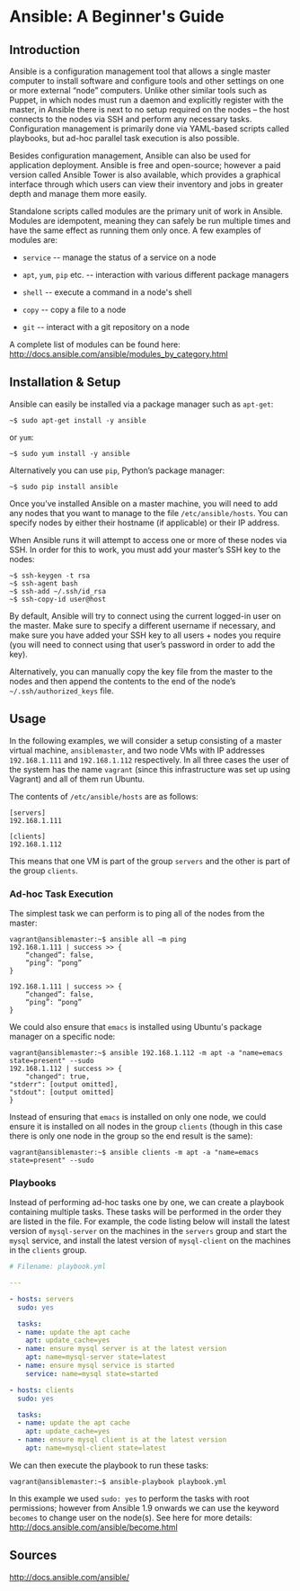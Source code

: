 # Ansible: A Beginner's Guide

## Introduction

Ansible is a configuration management tool that allows a single master computer to install software and configure tools and other settings on one or more external “node” computers. Unlike other similar tools such as Puppet, in which nodes must run a daemon and explicitly register with the master, in Ansible there is next to no setup required on the nodes – the host connects to the nodes via SSH and perform any necessary tasks. Configuration management is primarily done via YAML-based scripts called playbooks, but ad-hoc parallel task execution is also possible.

Besides configuration management, Ansible can also be used for application deployment. Ansible is free and open-source; however a paid version called Ansible Tower is also available, which provides a graphical interface through which users can view their inventory and jobs in greater depth and manage them more easily.

Standalone scripts called modules are the primary unit of work in Ansible. Modules are idempotent, meaning they can safely be run multiple times and have the same effect as running them only once. A few examples of modules are:

* `service` -- manage the status of a service on a node

* `apt`, `yum`, `pip` etc. -- interaction with various different package managers

* `shell` -- execute a command in a node's shell

* `copy` -- copy a file to a node

* `git` -- interact with a git repository on a node

A complete list of modules can be found here: http://docs.ansible.com/ansible/modules_by_category.html

## Installation & Setup

Ansible can easily be installed via a package manager such as `apt-get`:

    ~$ sudo apt-get install -y ansible
    
or `yum`:
    
    ~$ sudo yum install -y ansible
    
Alternatively you can use `pip`, Python’s package manager:

    ~$ sudo pip install ansible

Once you’ve installed Ansible on a master machine, you will need to add any nodes that you want to manage to the file `/etc/ansible/hosts`. You can specify nodes by either their hostname (if applicable) or their IP address.

When Ansible runs it will attempt to access one or more of these nodes via SSH. In order for this to work, you must add your master’s SSH key to the nodes:

    ~$ ssh-keygen -t rsa
    ~$ ssh-agent bash
    ~$ ssh-add ~/.ssh/id_rsa
    ~$ ssh-copy-id user@host
    
By default, Ansible will try to connect using the current logged-in user on the master. Make sure to specify a different username if necessary, and make sure you have added your SSH key to all users + nodes you require (you will need to connect using that user’s password in order to add the key).

Alternatively, you can manually copy the key file from the master to the nodes and then append the contents to the end of the node’s `~/.ssh/authorized_keys` file.

## Usage

In the following examples, we will consider a setup consisting of a master virtual machine, `ansiblemaster`, and two node VMs with IP addresses `192.168.1.111` and `192.168.1.112` respectively. In all three cases the user of the system has the name `vagrant` (since this infrastructure was set up using Vagrant) and all of them run Ubuntu.

The contents of `/etc/ansible/hosts` are as follows:

    [servers]
    192.168.1.111
    
    [clients]
    192.168.1.112

This means that one VM is part of the group `servers` and the other is part of the group `clients`.

### Ad-hoc Task Execution

The simplest task we can perform is to ping all of the nodes from the master:

    vagrant@ansiblemaster:~$ ansible all –m ping
    192.168.1.111 | success >> {
        “changed”: false,
        “ping”: “pong”
    }

    192.168.1.111 | success >> {
        “changed”: false,
        “ping”: “pong”
    }

We could also ensure that `emacs` is installed using Ubuntu's package manager on a specific node:

    vagrant@ansiblemaster:~$ ansible 192.168.1.112 -m apt -a "name=emacs state=present" --sudo
    192.168.1.112 | success >> {
        "changed": true,
	"stderr": [output omitted],
	"stdout": [output omitted]
    }
    
Instead of ensuring that `emacs` is installed on only one node, we could ensure it is installed on all nodes in the group `clients` (though in this case there is only one node in the group so the end result is the same):

    vagrant@ansiblemaster:~$ ansible clients -m apt -a "name=emacs state=present" --sudo

### Playbooks

Instead of performing ad-hoc tasks one by one, we can create a playbook containing multiple tasks. These tasks will be performed in the order they are listed in the file. For example, the code listing below will install the latest version of `mysql-server` on the machines in the `servers` group and start the `mysql` service, and install the latest version of `mysql-client` on the machines in the `clients` group.

```yaml
# Filename: playbook.yml

---

- hosts: servers
  sudo: yes

  tasks:
  - name: update the apt cache
    apt: update_cache=yes
  - name: ensure mysql server is at the latest version
    apt: name=mysql-server state=latest
  - name: ensure mysql service is started
    service: name=mysql state=started

- hosts: clients
  sudo: yes

  tasks:
  - name: update the apt cache
    apt: update_cache=yes
  - name: ensure mysql client is at the latest version
    apt: name=mysql-client state=latest
```

We can then execute the playbook to run these tasks:

    vagrant@ansiblemaster:~$ ansible-playbook playbook.yml
    
In this example we used `sudo: yes` to perform the tasks with root permissions; however from Ansible 1.9 onwards we can use the keyword `becomes` to change user on the node(s). See here for more details: http://docs.ansible.com/ansible/become.html

## Sources

http://docs.ansible.com/ansible/
